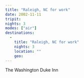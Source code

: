 ```yaml
---
title: "Raleigh, NC for work"
date: 2002-11-11
tripit:
nights: 3
modes: ["air"]
destinations:
  -
    title: "Raleigh, NC for work"
    nights: 3
    location: ""
    geo:
---
```


The Washington Duke Inn
